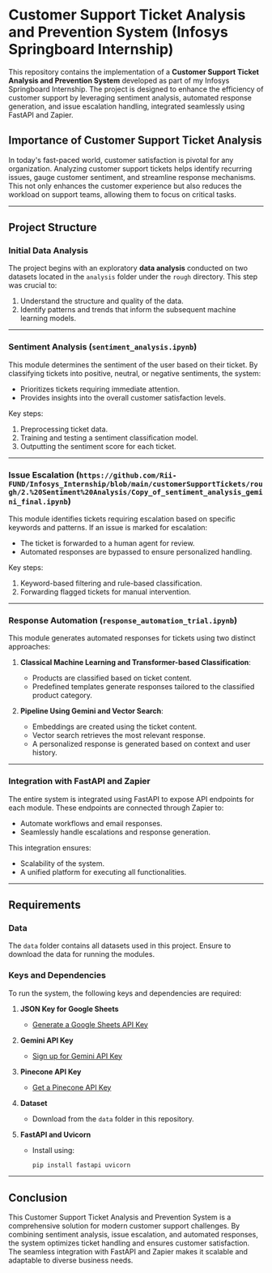 # Customer Support Ticket Analysis and Prevention System (Infosys Springboard Internship)

This repository contains the implementation of a **Customer Support Ticket Analysis and Prevention System** developed as part of my Infosys Springboard Internship. The project is designed to enhance the efficiency of customer support by leveraging sentiment analysis, automated response generation, and issue escalation handling, integrated seamlessly using FastAPI and Zapier.

## Importance of Customer Support Ticket Analysis
In today's fast-paced world, customer satisfaction is pivotal for any organization. Analyzing customer support tickets helps identify recurring issues, gauge customer sentiment, and streamline response mechanisms. This not only enhances the customer experience but also reduces the workload on support teams, allowing them to focus on critical tasks.

---

## Project Structure

### Initial Data Analysis
The project begins with an exploratory **data analysis** conducted on two datasets located in the `analysis` folder under the `rough` directory. This step was crucial to:
1. Understand the structure and quality of the data.
2. Identify patterns and trends that inform the subsequent machine learning models.

---

### Sentiment Analysis (`sentiment_analysis.ipynb`)
This module determines the sentiment of the user based on their ticket. By classifying tickets into positive, neutral, or negative sentiments, the system:
- Prioritizes tickets requiring immediate attention.
- Provides insights into the overall customer satisfaction levels.

Key steps:
1. Preprocessing ticket data.
2. Training and testing a sentiment classification model.
3. Outputting the sentiment score for each ticket.

---

### Issue Escalation (`https://github.com/Rii-FUND/Infosys_Internship/blob/main/customerSupportTickets/rough/2.%20Sentiment%20Analysis/Copy_of_sentiment_analysis_gemini_final.ipynb`)
This module identifies tickets requiring escalation based on specific keywords and patterns. If an issue is marked for escalation:
- The ticket is forwarded to a human agent for review.
- Automated responses are bypassed to ensure personalized handling.

Key steps:
1. Keyword-based filtering and rule-based classification.
2. Forwarding flagged tickets for manual intervention.

---

### Response Automation (`response_automation_trial.ipynb`)
This module generates automated responses for tickets using two distinct approaches:

1. **Classical Machine Learning and Transformer-based Classification**:
   - Products are classified based on ticket content.
   - Predefined templates generate responses tailored to the classified product category.

2. **Pipeline Using Gemini and Vector Search**:
   - Embeddings are created using the ticket content.
   - Vector search retrieves the most relevant response.
   - A personalized response is generated based on context and user history.

---

### Integration with FastAPI and Zapier
The entire system is integrated using FastAPI to expose API endpoints for each module. These endpoints are connected through Zapier to:
- Automate workflows and email responses.
- Seamlessly handle escalations and response generation.

This integration ensures:
- Scalability of the system.
- A unified platform for executing all functionalities.

---

## Requirements
### Data
The `data` folder contains all datasets used in this project. Ensure to download the data for running the modules.

### Keys and Dependencies
To run the system, the following keys and dependencies are required:

1. **JSON Key for Google Sheets**
   - [Generate a Google Sheets API Key](https://developers.google.com/sheets/api/quickstart/python)

2. **Gemini API Key**
   - [Sign up for Gemini API Key](https://gemini.docs.api/)

3. **Pinecone API Key**
   - [Get a Pinecone API Key](https://www.pinecone.io/start/)

4. **Dataset**
   - Download from the `data` folder in this repository.

5. **FastAPI and Uvicorn**
   - Install using:
     ```bash
     pip install fastapi uvicorn
     ```

---

## Conclusion
This Customer Support Ticket Analysis and Prevention System is a comprehensive solution for modern customer support challenges. By combining sentiment analysis, issue escalation, and automated responses, the system optimizes ticket handling and ensures customer satisfaction. The seamless integration with FastAPI and Zapier makes it scalable and adaptable to diverse business needs.
